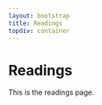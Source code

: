 ```yaml
---
layout: bootstrap
title: Readings
topdiv: container
---
```


Readings
====================

This is the readings page.


